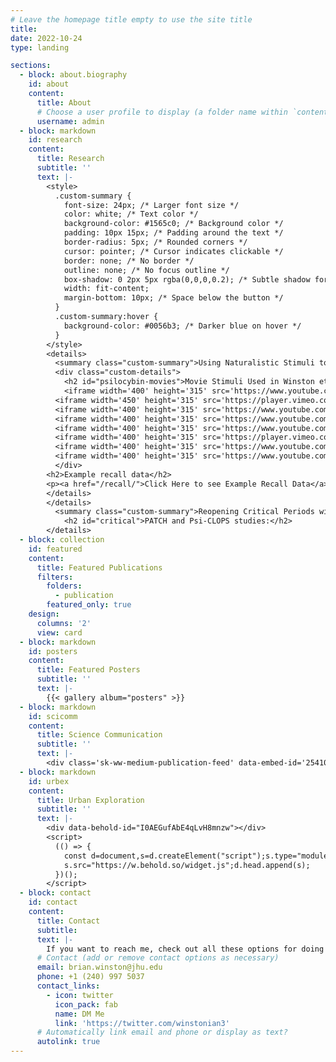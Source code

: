 ```yaml
---
# Leave the homepage title empty to use the site title
title:
date: 2022-10-24
type: landing

sections:
  - block: about.biography
    id: about
    content:
      title: About
      # Choose a user profile to display (a folder name within `content/authors/`)
      username: admin
  - block: markdown
    id: research
    content:
      title: Research
      subtitle: ''
      text: |-
        <style>
          .custom-summary {
            font-size: 24px; /* Larger font size */
            color: white; /* Text color */
            background-color: #1565c0; /* Background color */
            padding: 10px 15px; /* Padding around the text */
            border-radius: 5px; /* Rounded corners */
            cursor: pointer; /* Cursor indicates clickable */
            border: none; /* No border */
            outline: none; /* No focus outline */
            box-shadow: 0 2px 5px rgba(0,0,0,0.2); /* Subtle shadow for depth */
            width: fit-content;
            margin-bottom: 10px; /* Space below the button */
          }
          .custom-summary:hover {
            background-color: #0056b3; /* Darker blue on hover */
          }
        </style>
        <details>
          <summary class="custom-summary">Using Naturalistic Stimuli to Probe the Cognitive and Neural Effects of Psychedelics</summary>
          <div class="custom-details">
            <h2 id="psilocybin-movies">Movie Stimuli Used in Winston et. al, 2025 (in prep):</h2>
            <iframe width='400' height='315' src='https://www.youtube.com/embed/hSqfxILsKRk' frameborder='0' allow='accelerometer; autoplay; clipboard-write; encrypted-media; gyroscope; picture-in-picture' allowfullscreen></iframe>
          <iframe width='450' height='315' src='https://player.vimeo.com/video/124807425?h=69f52cad4d&title=0&byline=0&portrait=0' frameborder='0' allow='accelerometer; autoplay; clipboard-write; encrypted-media; gyroscope; picture-in-picture' allowfullscreen></iframe>
          <iframe width='400' height='315' src='https://www.youtube.com/embed/LIsDtHTklrE' frameborder='0' allow='accelerometer; autoplay; clipboard-write; encrypted-media; gyroscope; picture-in-picture' allowfullscreen></iframe>
          <iframe width='400' height='315' src='https://www.youtube.com/embed/NBVCIgfyciA' frameborder='0' allow='accelerometer; autoplay; clipboard-write; encrypted-media; gyroscope; picture-in-picture' allowfullscreen></iframe>
          <iframe width='400' height='315' src='https://www.youtube.com/embed/XrqSF2OOz_M' frameborder='0' allow='accelerometer; autoplay; clipboard-write; encrypted-media; gyroscope; picture-in-picture' allowfullscreen></iframe>
          <iframe width='400' height='315' src='https://player.vimeo.com/video/270992364?h=15b4603141' frameborder='0' allow='accelerometer; autoplay; clipboard-write; encrypted-media; gyroscope; picture-in-picture' allowfullscreen></iframe>
          <iframe width='400' height='315' src='https://www.youtube.com/embed/yHXLFk8p9WU' frameborder='0' allow='accelerometer; autoplay; clipboard-write; encrypted-media; gyroscope; picture-in-picture' allowfullscreen></iframe>
          <iframe width='400' height='315' src='https://www.youtube.com/embed/VSR88ULkxIY' frameborder='0' allow='accelerometer; autoplay; clipboard-write; encrypted-media; gyroscope; picture-in-picture' allowfullscreen></iframe>
          </div>
        <h2>Example recall data</h2>
        <p><a href="/recall/">Click Here to see Example Recall Data</a></p>
        </details>
        </details>
          <summary class="custom-summary">Reopening Critical Periods with Psychedelics</summary>
            <h2 id="critical">PATCH and Psi-CLOPS studies:</h2>
        </details>
  - block: collection
    id: featured
    content:
      title: Featured Publications
      filters:
        folders:
          - publication
        featured_only: true
    design:
      columns: '2'
      view: card
  - block: markdown
    id: posters
    content:
      title: Featured Posters
      subtitle: ''
      text: |-
        {{< gallery album="posters" >}}
  - block: markdown
    id: scicomm
    content:
      title: Science Communication
      subtitle: ''
      text: |-
        <div class='sk-ww-medium-publication-feed' data-embed-id='25410619'></div><script src='https://widgets.sociablekit.com/medium-publication-feed/widget.js' async defer></script>
  - block: markdown
    id: urbex
    content:
      title: Urban Exploration
      subtitle: ''
      text: |-
        <div data-behold-id="I0AEGufAbE4qLvH8mnzw"></div>
        <script>
          (() => {
            const d=document,s=d.createElement("script");s.type="module";
            s.src="https://w.behold.so/widget.js";d.head.append(s);
          })();
        </script>
  - block: contact
    id: contact
    content:
      title: Contact
      subtitle:
      text: |-
        If you want to reach me, check out all these options for doing that:
      # Contact (add or remove contact options as necessary)
      email: brian.winston@jhu.edu  
      phone: +1 (240) 997 5037
      contact_links:
        - icon: twitter
          icon_pack: fab
          name: DM Me
          link: 'https://twitter.com/winstonian3'
      # Automatically link email and phone or display as text?
      autolink: true
---
```

